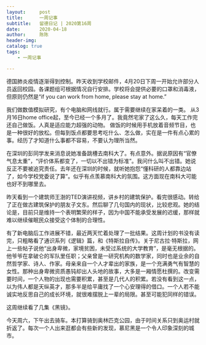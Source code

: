 ```yaml
---
layout:     post
title:      一周记事
subtitle:   留德日记 | 2020第16周
date:       2020-04-18
author:     陈陈
header-img: 
catalog: true
tags:
    - 一周记事

---
```

  
德国肺炎疫情逐渐得到控制。昨天收到学校邮件，4月20日下周一开始允许部分人员返回校园。各课题组可根据情况自行安排。学校将会提供必要的口罩和消毒液，但原则仍然是“if you can work from home, please stay at home.”
  

我们做数值模拟研究，有个电脑和网线就行。属于需要继续在家呆着的一类。
从3月16日home office起，至今已经一个多月了。我竟然宅家了这么久，每天工作完还自己做饭。人真是适应能力超强的动物。
做饭的时候用手机放着音频节目，也是一种很好的放松。但每到饭点都要思考吃什么、怎么做，实在是一件有点心累的事。经历了才知道什么事都不容易，不要认为理所当然。
 
在深圳的彭同学发来消息说她准备跳槽去南科大了。有点意外。据说原因有“官僚气息太重”，“评价体系都变了，一切以不出错为标准”。我问什么叫不出错。她说反正不要被追究责任。去年还在深圳的时候，就听她抱怨“懂科研的人都靠边站了，如今学校党委说了算”。似乎有点羡慕南科大的氛围。这方面现在南科大可能也好不到哪里去。

昨天看到一个建筑师王澍的TED演讲视频，讲乡村的建筑保护。看完很感动。转给了正在做古建筑保护的朋友子文东。然后聊了几句国内的现状，比较悲观。她的结论是，目前只是维持一个表明繁荣的样子，因为中国不能承受发展的迟缓，那样就难以继续催眠民众接受这个体制的合理性。

有了新电脑后工作进展不错，最近两天忙着处理了一批结果。这周计划的书没有读完，只粗略看了通识系列《逻辑》篇，和《特斯拉自传》。关于尼古拉·特斯拉，网上一些帖子说他“出身卑微，家境贫困，未受过系统的大学教育”，是毫无根据的。他爷爷在拿破仑的军队里任职；父亲曾是一研究机构的数学家，同时也是业余的自然哲学家、诗人、作家。母亲来自一个人才辈出的家族，是一个充满勇气有智慧的女性。那种出身卑微资质愚钝却出人头地的故事，大多是一厢情愿杜撰的。改变需要时间，一个人物的出现也需要积累，甚至是几代人的积累。若没有看到这一点，以为伟人都是天纵英才，那多半是给平庸找了一个心安理得的借口。一个人若不能诚实地反思自己的成长环境，就很难摆脱上一辈的局限。甚至可能犯同样的错误。

这周继续看了几集《黑镜》。

今天周六，下午出去骑车。本打算骑到奥林匹克公园，由于时间关系只到奥运村就折返了。每次一个人出来逛都会有些新的发现，慕尼黑是一个令人印象深刻的城市。



